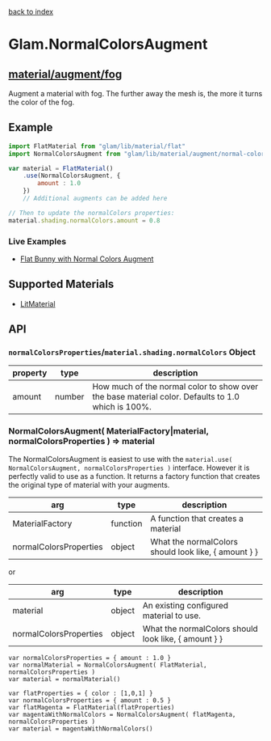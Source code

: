 [back to index](./)
# Glam.NormalColorsAugment
## [material/augment/fog](https://github.com/glamjs/glam/tree/master/lib/material/augment/fog)

Augment a material with fog. The further away the mesh is, the more it turns the color of the fog.

## Example

```js
import FlatMaterial from "glam/lib/material/flat"
import NormalColorsAugment from "glam/lib/material/augment/normal-colors"

var material = FlatMaterial()
	.use(NormalColorsAugment, {
		amount : 1.0
	})
	// Additional augments can be added here

// Then to update the normalColors properties:
material.shading.normalColors.amount = 0.8
```

### Live Examples

* [Flat Bunny with Normal Colors Augment][example-normal-colors]

[example-normal-colors]: http://requirebin.com/?gist=TatumCreative/0c3c74675d0433d1daa1

## Supported Materials

* [LitMaterial](./material-lit.md)

## API

### `normalColorsProperties`/`material.shading.normalColors` Object

| property | type       | description |
| -------- | ---------- | ----------- |
| amount   | number     | How much of the normal color to show over the base material color. Defaults to 1.0 which is 100%. |


### NormalColorsAugment( MaterialFactory|material, normalColorsProperties  ) => material

The NormalColorsAugment is easiest to use with the `material.use( NormalColorsAugment, normalColorsProperties )` interface.
However it is perfectly valid to use as a function. It returns a factory function that creates
the original type of material with your augments.

| arg             | type     | description |
| --------------- | -------- | ----------- |
| MaterialFactory | function | A function that creates a material |
| normalColorsProperties  | object   | What the normalColors should look like, { amount } }

or

| arg             | type     | description |
| --------------- | -------- | ----------- |
| material        | object   | An existing configured material to use. |
| normalColorsProperties | object | What the normalColors should look like, { amount } }


```
var normalColorsProperties = { amount : 1.0 }
var normalMaterial = NormalColorsAugment( FlatMaterial, normalColorsProperties )
var material = normalMaterial()
```

```
var flatProperties = { color : [1,0,1] }
var normalColorsProperties = { amount : 0.5 }
var flatMagenta = FlatMaterial(flatProperties)
var magentaWithNormalColors = NormalColorsAugment( flatMagenta, normalColorsProperties )
var material = magentaWithNormalColors()
```